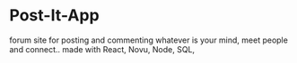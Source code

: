 # Post-It-App
 forum site for posting and commenting whatever is your mind, meet people and connect.. made with React, Novu, Node, SQL,
